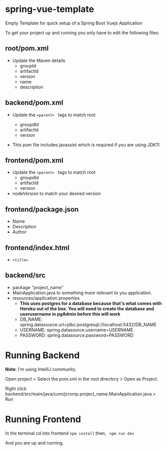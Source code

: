 # spring-vue-template
Empty Template for quick setup of a Spring Boot Vuejs Application

To get your project up and running you only have to edit the following files:

## root/pom.xml
  * Update the Maven details
    * groupId
    * artifactId
    * version
    * name
    * description
    
## backend/pom.xml
  * Update the `<parent> ` tags to match root
    * groupdId
    * artifactId
    * version
    
  * This pom file includes javassist which is required if you are using JDK11
  
## frontend/pom.xml
  * Update the `<parent> ` tags to match root
    * groupdId
    * artifactId
    * version
  * nodeVersion to match your desired version
  
## frontend/package.json
  * Name
  * Description
  * Author
  
## frontend/index.html
  * `<title>`
  
## backend/src
  * package "project_name"
  * MainApplication.java to something more relevant to you application.
  * resources/application.properties
    * **This uses postgres for a database because that's what comes with Heroku out of the box. You will need to create the database and userusername in pgAdmin before this will work**
    * DB_NAME: spring.datasource.url=jdbc:postgresql://localhost:5432/DB_NAME
    * USERNAME: spring.datasource.username=USERNAME
    * PASSWORD: spring.datasource.password=PASSWORD
  
# Running Backend
**Note**: I'm using IntelliJ community.

Open project > Select the pom.xml in the root directory > Open as Project.

Right click backend/src/main/java/com/jcromp.project_name.MainApplication.java > Run

# Running Frontend

In the terminal cd into frontend
`npm install`
then,
` npm run dev` 

And you are up and running.

